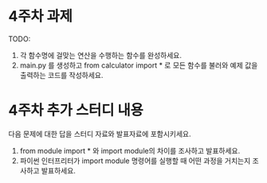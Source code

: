 # 4주차 과제
TODO: 
1. 각 함수명에 걸맞는 연산을 수행하는 함수를 완성하세요.
2. main.py 를 생성하고 from calculator import * 로 모든 함수를 불러와 예제 값을 출력하는 코드를 작성하세요.

# 4주차 추가 스터디 내용
다음 문제에 대한 답을 스터디 자료와 발표자료에 포함시키세요.

1. from module import * 와 import module의 차이를 조사하고 발표하세요.
2. 파이썬 인터프리터가 import module 명령어를 실행할 때 어떤 과정을 거치는지 조사하고 발표하세요.